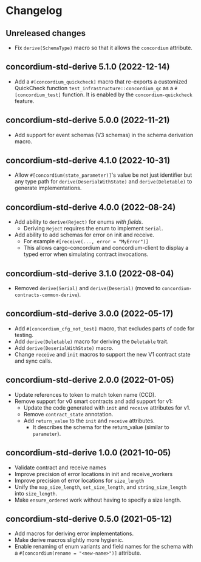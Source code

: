 # Changelog
 
## Unreleased changes

- Fix `derive(SchemaType)` macro so that it allows the `concordium` attribute.

## concordium-std-derive 5.1.0 (2022-12-14)

- Add a `#[concordium_quickcheck]` macro that re-exports a customized QuickCheck function
  `test_infrastructure::concordium_qc` as a `#[concordium_test]` function.
  It is enabled by the `concordium-quickcheck` feature.

## concordium-std-derive 5.0.0 (2022-11-21)

- Add support for event schemas (V3 schemas) in the schema derivation macro.

## concordium-std-derive 4.1.0 (2022-10-31)

- Allow `#[concordium(state_parameter)]`'s value be not just identifier but any type path
  for `derive(DeserialWithState)` and `derive(Deletable)` to generate implementations.

## concordium-std-derive 4.0.0 (2022-08-24)

- Add ability to `derive(Reject)` for enums *with fields*.
  - Deriving `Reject` requires the enum to implement `Serial`.
- Add ability to add schemas for error on init and receive.
  - For example `#[receive(..., error = "MyError")]`
  - This allows cargo-concordium and concordium-client to display a typed error
    when simulating contract invocations.

## concordium-std-derive 3.1.0 (2022-08-04)

- Removed `derive(Serial)` and `derive(Deserial)` (moved to `concordium-contracts-common-derive`).

## concordium-std-derive 3.0.0 (2022-05-17)

- Add `#[concordium_cfg_not_test]` macro, that excludes parts of code for testing.
- Add `derive(Deletable)` macro for deriving the `Deletable` trait.
- Add `derive(DeserialWithState)` macro.
- Change `receive` and `init` macros to support the new V1 contract state and
  sync calls.

## concordium-std-derive 2.0.0 (2022-01-05)

- Update references to token to match token name (CCD).
- Remove support for v0 smart contracts and add support for v1:
  - Update the code generated with `init` and `receive` attributes for v1.
  - Remove `contract_state` annotation.
  - Add `return_value` to the `init` and `receive` attributes.
    - It describes the schema for the return_value (similar to `parameter`).

## concordium-std-derive 1.0.0 (2021-10-05)

- Validate contract and receive names
- Improve precision of error locations in init and receive_workers
- Improve precision of error locations for `size_length`
- Unify the `map_size_length`, `set_size_length`, and `string_size_length`
  into `size_length`.
- Make `ensure_ordered` work without having to specify a size length.

## concordium-std-derive 0.5.0 (2021-05-12)

- Add macros for deriving error implementations.
- Make derive macros slightly more hygienic.
- Enable renaming of enum variants and field names for the schema with a
  `#[concordium(rename = "<new-name>")]` attribute.
